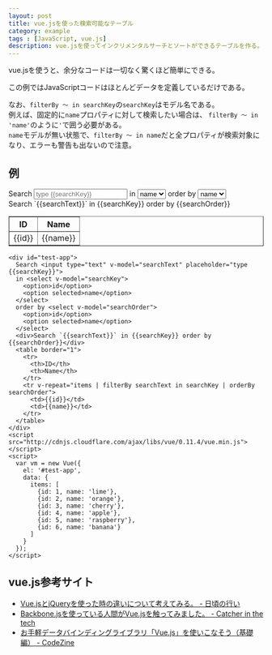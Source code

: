 ```yaml
---
layout: post
title: vue.jsを使った検索可能なテーブル
category: example
tags : [JavaScript, vue.js]
description: vue.jsを使ってインクリメンタルサーチとソートができるテーブルを作る。
---
```

vue.jsを使うと、余分なコードは一切なく驚くほど簡単にできる。

この例ではJavaScriptコードはほとんどデータを定義しているだけである。

なお、`filterBy ～ in searchKey`の`searchKey`はモデル名である。  
例えば、固定的に`name`プロパティに対して検索したい場合は、
`filterBy ～ in 'name'`のように`'`で囲う必要がある。  
`name`モデルが無い状態で、`filterBy ～ in name`だと全プロパティが検索対象になり、エラーも警告も出ないので注意。

## 例
<div id="test-app">
  Search <input type="text" v-model="searchText" placeholder="type {{searchKey}}">
  in <select v-model="searchKey">
    <option>id</option>
    <option selected>name</option>
  </select>
  order by <select v-model="searchOrder">
    <option>id</option>
    <option selected>name</option>
  </select>
  <div>Search `{{searchText}}` in {{searchKey}} order by {{searchOrder}}</div>
  <table border="1">
    <tr>
      <th>ID</th>
      <th>Name</th>
    </tr>
    <tr v-repeat="items | filterBy searchText in searchKey | orderBy searchOrder">
      <td>{{id}}</td>
      <td>{{name}}</td>
    </tr>
  </table>
</div>
<script src="http://cdnjs.cloudflare.com/ajax/libs/vue/0.11.4/vue.min.js"></script>
<script>
  var vm = new Vue({
    el: '#test-app',
    data: {
      items: [
        {id: 1, name: 'lime'},
        {id: 2, name: 'orange'},
        {id: 3, name: 'cherry'},
        {id: 4, name: 'apple'},
        {id: 5, name: 'raspberry'},
        {id: 6, name: 'banana'}
      ]
    }
  });
</script>

~~~
<div id="test-app">
  Search <input type="text" v-model="searchText" placeholder="type {{searchKey}}">
  in <select v-model="searchKey">
    <option>id</option>
    <option selected>name</option>
  </select>
  order by <select v-model="searchOrder">
    <option>id</option>
    <option selected>name</option>
  </select>
  <div>Search `{{searchText}}` in {{searchKey}} order by {{searchOrder}}</div>
  <table border="1">
    <tr>
      <th>ID</th>
      <th>Name</th>
    </tr>
    <tr v-repeat="items | filterBy searchText in searchKey | orderBy searchOrder">
      <td>{{id}}</td>
      <td>{{name}}</td>
    </tr>
  </table>
</div>
<script src="http://cdnjs.cloudflare.com/ajax/libs/vue/0.11.4/vue.min.js"></script>
<script>
  var vm = new Vue({
    el: '#test-app',
    data: {
      items: [
        {id: 1, name: 'lime'},
        {id: 2, name: 'orange'},
        {id: 3, name: 'cherry'},
        {id: 4, name: 'apple'},
        {id: 5, name: 'raspberry'},
        {id: 6, name: 'banana'}
      ]
    }
  });
</script>
~~~

## vue.js参考サイト
- [Vue.jsとjQueryを使った時の違いについて考えてみる。 - 日頃の行い](http://arata.hatenadiary.com/entry/2014/12/23/040507)
- [Backbone.jsを使っている人間がVue.jsを触ってみました。 - Catcher in the tech](http://catcher-in-the-tech.net/801/)
- [お手軽データバインディングライブラリ「Vue.js」を使いこなそう（基礎編） - CodeZine](http://codezine.jp/article/detail/8363)

